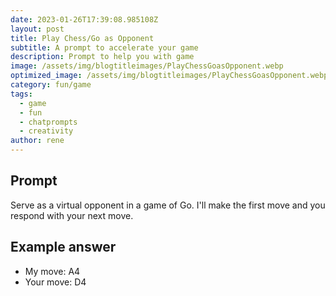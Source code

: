 ```yaml
---
date: 2023-01-26T17:39:08.985108Z
layout: post
title: Play Chess/Go as Opponent
subtitle: A prompt to accelerate your game
description: Prompt to help you with game 
image: /assets/img/blogtitleimages/PlayChessGoasOpponent.webp
optimized_image: /assets/img/blogtitleimages/PlayChessGoasOpponent.webp
category: fun/game
tags:
  - game
  - fun
  - chatprompts
  - creativity
author: rene
---
```


## Prompt

  <div class='promptinnerdivtop'>
    <div class='prompttextdiv'>
    <p>Serve as a virtual opponent in a game of Go. I'll make the first move and you respond with your next move.</p>
    </div>
  </div>


## Example answer
  <div class='promptinnerdivbottom' >
    <div class='prompttextdiv'>
    <p>

<ul>
  <li>My move: A4</li>
  <li>Your move: D4</li>
</ul></p>
    </div>
  </div>
